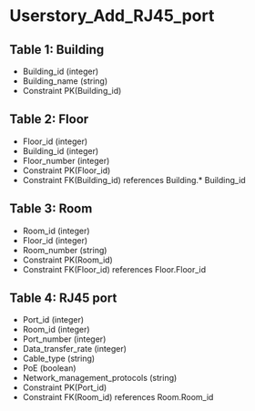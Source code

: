 # Userstory_Add_RJ45_port

## Table 1: Building
* Building_id (integer)
* Building_name (string)
* Constraint PK(Building_id)

## Table 2: Floor
* Floor_id (integer)
* Building_id (integer)
* Floor_number (integer)
* Constraint PK(Floor_id)
* Constraint FK(Building_id) references Building.* Building_id

## Table 3: Room
* Room_id (integer)
* Floor_id (integer)
* Room_number (string)
* Constraint PK(Room_id)
* Constraint FK(Floor_id) references Floor.Floor_id

## Table 4: RJ45 port
* Port_id (integer)
* Room_id (integer)
* Port_number (integer)
* Data_transfer_rate (integer)
* Cable_type (string)
* PoE (boolean)
* Network_management_protocols (string)
* Constraint PK(Port_id)
* Constraint FK(Room_id) references Room.Room_id